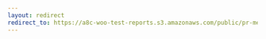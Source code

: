 ```yaml
---
layout: redirect
redirect_to: https://a8c-woo-test-reports.s3.amazonaws.com/public/pr-merge/38590/e2e/index.html
---
```

